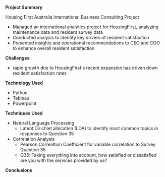 **Project Summary**

Housing First Australia International Business Consulting Project
- Managed an international analytics project for HousingFirst, analyzing maintenance data and resident survey data
- Conducted analysis to identify key drivers of resident satisfaction
- Presented insights and operational recommendations to CEO and COO to enhance overall resident satisfaction

**Challenges**
- rapid growth due to HousingFirst's recent expansion has driven down resident satisfaction rates

**Technology Used**
- Python
- Tableau
- Powerpoint

**Techniques Used**
- Natural Language Processing
  - Latent Dirichlet allocation (LDA) to identify most common topics in responses to Question 35 
- Correlation Analysis
  - Pearson Correaltion Coefficient for variable correlation to Survey Question 35
  - Q35: Taking everything into account, how satisfied or dissatisfied are you with the services provided by us?

**Conclusions**

